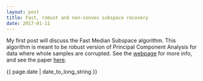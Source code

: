 ```yaml
---
layout: post
title: Fast, robust and non-convex subspace recovery
date: 2017-01-11
---
```


My first post will discuss the Fast Median Subspace algorithm. This algorithm is meant to be robust version of Principal Component Analysis for data where whole samples are corrupted. See the <a href="{{ site.baseurl }}/FMS">webpage</a> for more info, and see the paper [here](https://arxiv.org/abs/1406.6145).


{{ page.date | date_to_long_string }}

